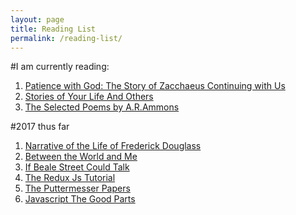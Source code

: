 ```yaml
---
layout: page
title: Reading List
permalink: /reading-list/
---
```


#I am currently reading:  

1. [Patience with God: The Story of Zacchaeus Continuing with
   Us](https://www.amazon.com/Patience-God-Story-Zacchaeus-Continuing/dp/0385524498/ref=sr_1_1?s=books&ie=UTF8&qid=1489272907&sr=1-1&keywords=patience+with+god)  
2. [Stories of Your Life And
   Others](https://www.amazon.com/Stories-Your-Life-Others-Chiang/dp/1101972122/ref=sr_1_1?s=books&ie=UTF8&qid=1489272947&sr=1-1&keywords=stories+of+your+life+and+others)
3. [The Selected Poems by
   A.R.Ammons](https://www.amazon.com/Selected-Poems-Expanded-R-Ammons/dp/0393303969/ref=sr_1_1?ie=UTF8&qid=1489273145&sr=8-1&keywords=selected+poems+a+r+ammons)

#2017 thus far
1. [Narrative of the Life of Frederick
   Douglass](https://www.amazon.com/Narrative-Life-Frederick-Douglass/dp/0486284999/ref=sr_1_1?s=books&ie=UTF8&qid=1489272981&sr=1-1&keywords=frederick+douglass)  
2. [Between the World and
   Me](https://www.amazon.com/Between-World-Me-Ta-Nehisi-Coates/dp/0812993543/ref=sr_1_1?s=books&ie=UTF8&qid=1489273024&sr=1-1&keywords=coates+between+the+world+and+me)
3. [If Beale Street Could
   Talk](https://www.amazon.com/If-Beale-Street-Could-Talk/dp/0307275930/ref=sr_1_1?ie=UTF8&qid=1489273088&sr=8-1&keywords=if+beale+street+could+talk)
4. [The Redux Js Tutorial](http://redux.js.org/)
5. [The Puttermesser
   Papers](https://www.amazon.com/Puttermesser-Papers-Novel-Cynthia-Ozick/dp/0679777393/ref=sr_1_1?ie=UTF8&qid=1489273169&sr=8-1&keywords=the+puttermesser+papers)
6. [Javascript The Good Parts](https://www.amazon.com/JavaScript-Good-Parts-Douglas-Crockford/dp/0596517742/ref=sr_1_1?ie=UTF8&qid=1489273432&sr=8-1&keywords=javascript+the+good+parts)
